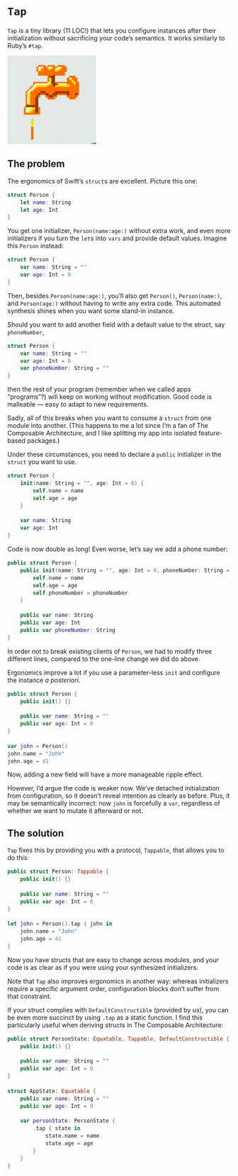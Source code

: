 # ``Tap``

`Tap` is a tiny library (11 LOC!) that lets you configure instances after
their initialization without sacrificing your code’s semantics.
It works similarly to Ruby’s `#tap`.

<img src="docs/images/logo.png" width="200">

## The problem

The ergonomics of Swift’s `struct`s are excellent. Picture this one:

```swift
struct Person {
	let name: String
	let age: Int
}
```

You get one initializer, `Person(name:age:)` without extra work, and even more initializers if you turn the `let`s
into `vars` and provide default values. Imagine
this `Person` instead:

```swift
struct Person {
	var name: String = ""
	var age: Int = 0
}
```

Then, besides `Person(name:age:)`, you’ll also get `Person()`, `Person(name:)`, and `Person(age:)` without having to write any extra code. This automated synthesis shines when
you want some stand-in instance.

Should you want to add another field with a default value to the struct, say `phoneNumber`,

```swift
struct Person {
	var name: String = ""
	var age: Int = 0
	var phoneNumber: String = ""
}
```

then the rest of your program (remember when we called apps “programs”?)
will keep on working without modification. Good code
is malleable — easy to adapt to new requirements.

Sadly, all of this breaks when you want to consume a `struct` from one module
into another. (This happens to me a lot since I’m a fan of The Composable Architecture,
and I like splitting my app into isolated feature-based packages.)

Under these circumstances, you need to declare a `public` initializer in the `struct` you want to use.

```swift
struct Person {
	init(name: String = "", age: Int = 0) {
		self.name = name
		self.age = age
	}

	var name: String
	var age: Int
}
```

Code is now double as long! Even worse, let’s say we add a phone number:

```swift
public struct Person {
	public init(name: String = "", age: Int = 0, phoneNumber: String = "") {
		self.name = name
		self.age = age
		self.phoneNumber = phoneNumber
	}

	public var name: String
	public var age: Int
	public var phoneNumber: String
}
```
In order not to break existing clients of `Person`, we had to modify
 three different lines, compared to the one-line change we did
do above.

Ergonomics improve a lot if you use a parameter-less `init` and configure the instance
_a posteriori_.

```swift
public struct Person {
	public init() {}

	public var name: String = ""
	public var age: Int = 0
}

var john = Person()
john.name = "John"
john.age = 41
```

Now, adding a new field will have a more manageable ripple effect.

However, I’d argue the code is weaker now. We’ve detached
initialization from configuration, so it doesn’t reveal intention as clearly as 
before. Plus,
it may be semantically incorrect: now `john` is forcefully a `var`,
regardless of whether we want to mutate it afterward or not.

## The solution

`Tap` fixes this by providing you with a protocol, `Tappable`,
that allows you to do this:

```swift
public struct Person: Tappable {
	public init() {}

	public var name: String = ""
	public var age: Int = 0
}

let john = Person().tap { john in
	john.name = "John"
	john.age = 41
}
```

Now you have structs that are easy to change across modules, and your code is as clear as if you were using your synthesized initializers.

Note that `Tap` also improves ergonomics in another way: whereas initializers require a specific argument order, configuration blocks don’t suffer from that
constraint.

If your struct complies with `DefaultConstructible` (provided by us), you can be
even more succinct by using `.tap` as a static function. I find this particularly 
useful when deriving structs in The Composable Architecture:

```swift
public struct PersonState: Equatable, Tappable, DefaultConstructible {
	public init() {}

	public var name: String = ""
	public var age: Int = 0
}

struct AppState: Equatable {
	public var name: String = ""
	public var age: Int = 0

	var personState: PersonState {
		.tap { state in
			state.name = name
			state.age = age
		}
	}
}
```
